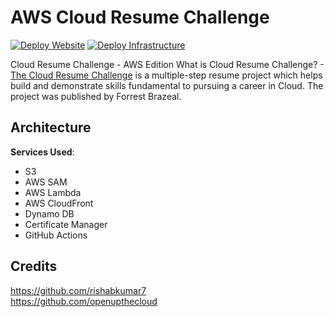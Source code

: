 # AWS Cloud Resume Challenge
[![Deploy Website](https://github.com/includeSimon/cloud-resume-challenge/actions/workflows/deploy.yml/badge.svg)](https://github.com/includeSimon/cloud-resume-challenge/actions/workflows/deploy.yml)
[![Deploy Infrastructure](https://github.com/includeSimon/cloud-resume-challenge/actions/workflows/terraform.yml/badge.svg)](https://github.com/includeSimon/cloud-resume-challenge/actions/workflows/terraform.yml)

Cloud Resume Challenge - AWS Edition
What is Cloud Resume Challenge? - [The Cloud Resume Challenge](https://cloudresumechallenge.dev/) is a multiple-step resume project which helps build and demonstrate skills fundamental to pursuing a career in Cloud. The project was published by Forrest Brazeal.

## Architecture


**Services Used**:

- S3
- AWS SAM
- AWS Lambda
- AWS CloudFront
- Dynamo DB
- Certificate Manager
- GitHub Actions

## Credits
https://github.com/rishabkumar7  
https://github.com/openupthecloud
